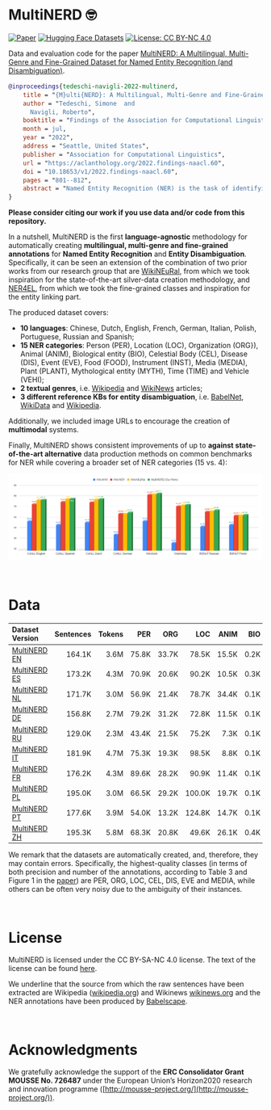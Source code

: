 # MultiNERD 🤓

[![Paper](https://img.shields.io/badge/Proc-NAACL--Proceedings-red)](https://aclanthology.org/2022.findings-naacl.60/)
[![Hugging Face Datasets](https://img.shields.io/badge/%F0%9F%A4%97%20Hugging%20Face-MultiNERD-blue)](https://huggingface.co/datasets/Babelscape/multinerd)
[![License: CC BY-NC 4.0](https://img.shields.io/badge/License-CC%20BY--NC%204.0-green.svg)](https://creativecommons.org/licenses/by-nc/4.0/)

Data and evaluation code for the paper [MultiNERD: A Multilingual, Multi-Genre and Fine-Grained Dataset for Named Entity Recognition (and Disambiguation)](https://aclanthology.org/2022.findings-naacl.60/).

```bibtex
@inproceedings{tedeschi-navigli-2022-multinerd,
    title = "{M}ulti{NERD}: A Multilingual, Multi-Genre and Fine-Grained Dataset for Named Entity Recognition (and Disambiguation)",
    author = "Tedeschi, Simone  and
      Navigli, Roberto",
    booktitle = "Findings of the Association for Computational Linguistics: NAACL 2022",
    month = jul,
    year = "2022",
    address = "Seattle, United States",
    publisher = "Association for Computational Linguistics",
    url = "https://aclanthology.org/2022.findings-naacl.60",
    doi = "10.18653/v1/2022.findings-naacl.60",
    pages = "801--812",
    abstract = "Named Entity Recognition (NER) is the task of identifying named entities in texts and classifying them through specific semantic categories, a process which is crucial for a wide range of NLP applications. Current datasets for NER focus mainly on coarse-grained entity types, tend to consider a single textual genre and to cover a narrow set of languages, thus limiting the general applicability of NER systems.In this work, we design a new methodology for automatically producing NER annotations, and address the aforementioned limitations by introducing a novel dataset that covers 10 languages, 15 NER categories and 2 textual genres.We also introduce a manually-annotated test set, and extensively evaluate the quality of our novel dataset on both this new test set and standard benchmarks for NER.In addition, in our dataset, we include: i) disambiguation information to enable the development of multilingual entity linking systems, and ii) image URLs to encourage the creation of multimodal systems.We release our dataset at https://github.com/Babelscape/multinerd.",
}
```

**Please consider citing our work if you use data and/or code from this repository.**

In a nutshell, MultiNERD is the first **language-agnostic** methodology for automatically creating **multilingual, multi-genre and fine-grained annotations** for **Named Entity Recognition** and **Entity Disambiguation**. Specifically, it can be seen an extension of the combination of two prior works from our research group that are [WikiNEuRal](https://www.github.com/Babelscape/wikineural), from which we took inspiration for the state-of-the-art silver-data creation methodology, and [NER4EL](https://www.github.com/Babelscape/NER4EL), from which we took the fine-grained classes and inspiration for the entity linking part. 

The produced dataset covers:
- **10 languages**: Chinese, Dutch, English, French, German, Italian, Polish, Portuguese, Russian and Spanish;
- **15 NER categories**: Person (PER), Location (LOC), Organization (ORG}), Animal (ANIM), Biological entity (BIO), Celestial Body (CEL), Disease (DIS), Event (EVE), Food (FOOD), Instrument (INST), Media (MEDIA), Plant (PLANT), Mythological entity (MYTH), Time (TIME) and Vehicle (VEHI);
- **2 textual genres**, i.e. [Wikipedia](https://www.wikipedia.org/) and [WikiNews](https://www.wikinews.org/) articles;
- **3 different reference KBs for entity disambiguation**, i.e. [BabelNet](https://babelnet.org/), [WikiData](https://www.wikidata.org) and [Wikipedia](https://www.wikipedia.org/). 

Additionally, we included image URLs to encourage the creation of **multimodal** systems.

Finally, MultiNERD shows consistent improvements of up to **against state-of-the-art alternative** data production methods on common benchmarks for NER while covering a broader set of NER categories (15 vs. 4):

![comparison](img/coarse_results.png)

<br>

# Data

| Dataset Version | Sentences | Tokens | PER | ORG | LOC | ANIM | BIO | CEL | DIS | EVE | FOOD | INST | MEDIA | MYTH | PLANT | TIME | VEHI | OTHER |
| :------------- | -------------: | -------------: | -------------: | -------------: | -------------: | -------------: | -------------: | -------------: | -------------: | -------------: | -------------: | -------------: | -------------: | -------------: | -------------: | -------------: | -------------: | -------------: |
| [MultiNERD EN](./data/en) | 164.1K | 3.6M | 75.8K | 33.7K | 78.5K | 15.5K | 0.2K | 2.8K | 11.2K | 3.2K | 11.0K | 0.4K | 7.5K | 0.7K | 9.5K | 3.2K | 0.5K | 3.1M |
| [MultiNERD ES](./data/es) | 173.2K | 4.3M | 70.9K | 20.6K | 90.2K | 10.5K | 0.3K | 2.4K | 8.6K | 6.8K | 7.8K | 0.6K | 8.0K | 1.6K | 7.6K | 45.3K | 0.3K | 3.8M |
| [MultiNERD NL](./data/nl) | 171.7K | 3.0M | 56.9K | 21.4K | 78.7K | 34.4K | 0.1K | 2.1K | 6.1K | 4.7K | 5.6K | 0.2K | 3.8K | 1.3K | 6.3K | 31.0K | 0.4K | 2.7M |
| [MultiNERD DE](./data/de) | 156.8K | 2.7M | 79.2K | 31.2K | 72.8K | 11.5K | 0.1K | 1.4K | 5.2K | 4.0K | 3.6K | 0.1K | 2.8K | 0.8K | 7.8K | 3.3K | 0.5K | 2.4M |
| [MultiNERD RU](./data/ru) | 129.0K | 2.3M | 43.4K | 21.5K | 75.2K | 7.3K | 0.1K | 1.2K | 1.9K | 2.8K | 3.2K | 1.1K | 11.3K | 0.6K | 4.8K | 22.8K | 0.5K | 2.0M |
| [MultiNERD IT](./data/it) | 181.9K | 4.7M | 75.3K | 19.3K | 98.5K | 8.8K | 0.1K | 5.2K | 6.5K | 5.8K | 5.8K | 0.8K | 8.6K | 1.8K | 5.1K | 71.2K | 0.6K | 4.2M |
| [MultiNERD FR](./data/fr) | 176.2K | 4.3M | 89.6K | 28.2K | 90.9K | 11.4K | 0.1K | 2.3K | 3.1K | 7.4K | 3.2K | 0.7K | 8.0K | 2.0K | 4.4K | 27.4K | 0.6K | 3.8M |
| [MultiNERD PL](./data/pl) | 195.0K | 3.0M | 66.5K | 29.2K | 100.0K | 19.7K | 0.1K | 3.3K | 6.5K | 6.7K | 3.3K | 0.6K | 4.9K | 1.3K | 6.6K | 44.1K | 0.7K | 2.5M |
| [MultiNERD PT](./data/pt) | 177.6K | 3.9M | 54.0K | 13.2K | 124.8K | 14.7K | 0.1K | 4.2K | 6.8K | 5.9K | 5.4K | 0.6K | 9.1K | 1.6K | 9.2K | 48.6K | 0.3K | 3.4M |
| [MultiNERD ZH](./data/zh) | 195.3K | 5.8M | 68.3K | 20.8K | 49.6K | 26.1K | 0.4K | 0.8K | 0.1K | 5.1K | 1.9K | 1.1K | 55.9K | 1.8K | 6.1K | 0.4K | 0.3K | 3.4M |


We remark that the datasets are automatically created, and, therefore, they may contain errors. Specifically, the highest-quality classes (in terms of both precision and number of the annotations, according to Table 3 and Figure 1 in the [paper](https://aclanthology.org/2022.findings-naacl.60/)) are PER, ORG, LOC, CEL, DIS, EVE and MEDIA, while others can be often very noisy due to the ambiguity of their instances.

<br>



# License 
MultiNERD is licensed under the CC BY-SA-NC 4.0 license. The text of the license can be found [here](./LICENSE).

We underline that the source from which the raw sentences have been extracted are Wikipedia ([wikipedia.org](https://www.wikipedia.org/)) and Wikinews [wikinews.org](https://www.wikinews.org/) and the NER annotations have been produced by [Babelscape](https://babelscape.com/).

<br>

# Acknowledgments
We gratefully acknowledge the support of the **ERC Consolidator Grant MOUSSE No. 726487** under the European Union’s Horizon2020 research and innovation programme ([http://mousse-project.org/](http://mousse-project.org/)).
